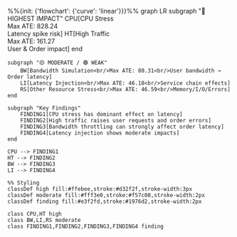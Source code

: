 %%{init: {'flowchart': {'curve': 'linear'}}}%%
graph LR
subgraph "🔴 HIGHEST IMPACT"
CPU[CPU Stress<br/>Max ATE: 828.24<br/>Latency spike risk]
HT[High Traffic<br/>Max ATE: 161.27<br/>User & Order impact]
end

    subgraph "🟡 MODERATE / 🟢 WEAK"
        BW[Bandwidth Simulation<br/>Max ATE: 80.31<br/>User bandwidth → Order latency]
        LI[Latency Injection<br/>Max ATE: 46.18<br/>Service chain effects]
        RS[Other Resource Stress<br/>Max ATE: 46.59<br/>Memory/I/O/Errors]
    end

    subgraph "Key Findings"
        FINDING1[CPU stress has dominant effect on latency]
        FINDING2[High traffic raises user requests and order errors]
        FINDING3[Bandwidth throttling can strongly affect order latency]
        FINDING4[Latency injection shows moderate impacts]
    end

    CPU --> FINDING1
    HT --> FINDING2
    BW --> FINDING3
    LI --> FINDING4

    %% Styling
    classDef high fill:#ffebee,stroke:#d32f2f,stroke-width:3px
    classDef moderate fill:#fff3e0,stroke:#f57c00,stroke-width:2px
    classDef finding fill:#e3f2fd,stroke:#1976d2,stroke-width:2px

    class CPU,HT high
    class BW,LI,RS moderate
    class FINDING1,FINDING2,FINDING3,FINDING4 finding
